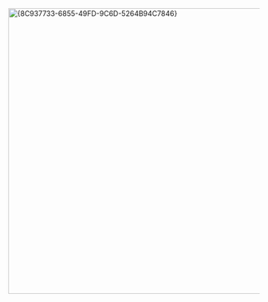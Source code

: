 <img width="572" alt="{8C937733-6855-49FD-9C6D-5264B94C7846}" src="https://github.com/user-attachments/assets/5f1fea87-3160-49bc-8a0a-b0a1de932f8c">

